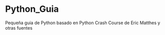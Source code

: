 # Python_Guia

Pequeña guia de Python basado en Python Crash Course de Eric Matthes y otras fuentes 
